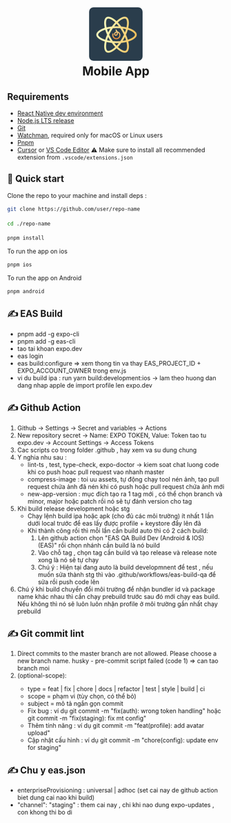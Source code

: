 <h1 align="center">
  <img alt="logo" src="./assets/icon.png" width="124px" style="border-radius:10px"/><br/>
Mobile App </h1>

## Requirements

- [React Native dev environment ](https://reactnative.dev/docs/environment-setup)
- [Node.js LTS release](https://nodejs.org/en/)
- [Git](https://git-scm.com/)
- [Watchman](https://facebook.github.io/watchman/docs/install#buildinstall), required only for macOS or Linux users
- [Pnpm](https://pnpm.io/installation)
- [Cursor](https://www.cursor.com/) or [VS Code Editor](https://code.visualstudio.com/download) ⚠️ Make sure to install all recommended extension from `.vscode/extensions.json`

## 👋 Quick start

Clone the repo to your machine and install deps :

```sh
git clone https://github.com/user/repo-name

cd ./repo-name

pnpm install
```

To run the app on ios

```sh
pnpm ios
```

To run the app on Android

```sh
pnpm android
```

## ✍️ EAS Build

- pnpm add -g expo-cli
- pnpm add -g eas-cli
- tao tai khoan expo.dev
- eas login
- eas build:configure => xem thong tin va thay EAS_PROJECT_ID + EXPO_ACCOUNT_OWNER trong env.js
- vi du build ipa : run yarn build:development:ios -> lam theo huong dan dang nhap apple de import profile len expo.dev

## ✍️ Github Action

1. Github -> Settings -> Secret and variables -> Actions
2. New repository secret -> Name: EXPO TOKEN, Value: Token tao tu expo.dev -> Account Settings -> Access Tokens
3. Cac scripts co trong folder .github , hay xem va su dung chung
4. Y nghia nhu sau :
   - lint-ts , test, type-check, expo-doctor -> kiem soat chat luong code khi co push hoac pull request vao nhanh master
   - compress-image : toi uu assets, tự động chạy tool nén ảnh, tạo pull request chứa ảnh đã nén khi có push hoặc pull request chứa ảnh mới
   - new-app-version : mục đích tạo ra 1 tag mới , có thể chọn branch và minor, major hoặc patch rồi nó sẽ tự đánh version cho tag
5. Khi build release development hoặc stg
   - Chạy lệnh build ipa hoặc apk (cho đủ các môi trường) ít nhất 1 lần dưới local trước để eas lấy được profile + keystore đẩy lên đã
   - Khi thành công rồi thì mỗi lần cần build auto thì có 2 cách build:
     1. Lên github action chọn "EAS QA Build Dev (Android & IOS) (EAS)" rồi chọn nhánh cần build là nó build
     2. Vào chỗ tag , chọn tag cần build và tạo release và release note xong là nó sẽ tự chạy
     3. Chú ý : Hiện tại đang auto là build developmnent để test , nếu muốn sửa thành stg thì vào .github/workflows/eas-build-qa để sửa rồi push code lên
6. Chú ý khi build chuyển đổi môi trường để nhận bundler id và package name khác nhau thì cần chạy prebuild trước sau đó mới chạy eas build. Nếu không thì nó sẽ luôn luôn nhận profile ở môi trường gần nhất chạy prebuild

## ✍️ Git commit lint

1. Direct commits to the master branch are not allowed. Please choose a new branch name.
   husky - pre-commit script failed (code 1) => can tao branch moi
2. <type>(optional-scope): <subject>
   - type = feat | fix | chore | docs | refactor | test | style | build | ci
   - scope = phạm vi (tùy chọn, có thể bỏ)
   - subject = mô tả ngắn gọn commit
   - Fix bug : ví dụ git commit -m "fix(auth): wrong token handling" hoặc git commit -m "fix(staging): fix mt config"
   - Thêm tính năng : ví dụ git commit -m "feat(profile): add avatar upload"
   - Cập nhật cấu hình : ví dụ git commit -m "chore(config): update env for staging"

## ✍️ Chu y eas.json

- enterpriseProvisioning : universal | adhoc (set cai nay de github action biet dung cai nao khi build)
- "channel": "staging" : them cai nay , chi khi nao dung expo-updates , con khong thi bo di
